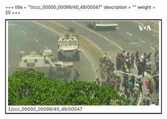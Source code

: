 +++
title = "1/ccc_00000_00099/40_49/00047"
description = ""
weight = 20
+++

<table style="border:2px solid black;max-width:800px;max-height:800px;" 
><tr><td>
<img class="center-fit-jpg"
src="/jpg_/aaa_20190430_NxaOmWaI8sI_00046.jpg">
1/ccc_00000_00099/40_49/00047
</img></td></tr></table>
